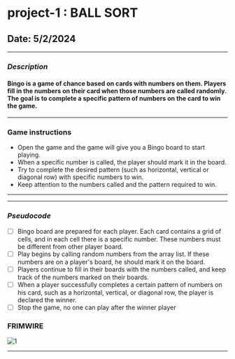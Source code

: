# project-1 : BALL SORT

## Date: 5/2/2024

---

### **_Description_**

#### Bingo is a game of chance based on cards with numbers on them. Players fill in the numbers on their card when those numbers are called randomly. The goal is to complete a specific pattern of numbers on the card to win the game.

---

### **Game instructions**

- Open the game and the game will give you a Bingo board to start playing.
- When a specific number is called, the player should mark it in the board.
- Try to complete the desired pattern (such as horizontal, vertical or diagonal row) with specific numbers to win.
- Keep attention to the numbers called and the pattern required to win.

---

---

### **_Pseudocode_**

- [ ] Bingo board are prepared for each player. Each card contains a grid of cells, and in each cell there is a specific number. These numbers must be different from other player board.
- [ ] Play begins by calling random numbers from the  array list. If these numbers are on a player's board, he should mark it on the board.
- [ ] Players continue to fill in their boards with the numbers called, and keep track of the numbers marked on their boards.
- [ ] When a player successfully completes a certain pattern of numbers on his card, such as a horizontal, vertical, or diagonal row, the player is declared the winner.
- [ ] Stop the game, no one can play after the winner player

### **FRIMWIRE**

![1](https://www5.0zz0.com/2024/05/02/11/585337051.png)


---
